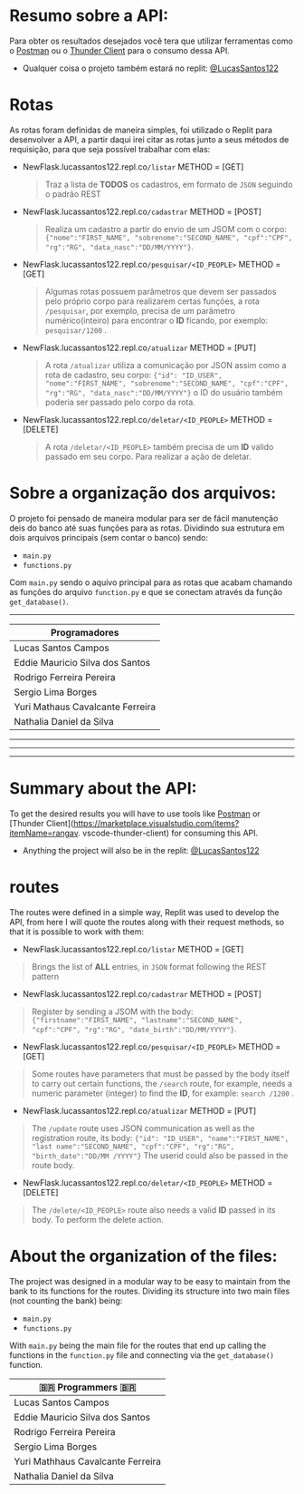 # Resumo sobre a API:
Para obter os resultados desejados você tera que utilizar ferramentas como o [Postman](https://www.postman.com/) ou o [Thunder Client](https://marketplace.visualstudio.com/items?itemName=rangav.vscode-thunder-client)  para o consumo dessa API.
- Qualquer coisa o projeto também estará no replit: [@LucasSantos122](https://replit.com/@LucasSantos122/NewFlask#main.py)

# Rotas
As rotas foram definidas de maneira simples, foi utilizado o Replit para desenvolver a API, a partir daqui irei citar as rotas junto a seus métodos de requisição, para que seja possível trabalhar com elas:

* NewFlask.lucassantos122.repl.co`/listar` METHOD = [GET]
	>Traz a lista de **TODOS** os cadastros, em formato de `JSON` seguindo o padrão REST 

* NewFlask.lucassantos122.repl.co`/cadastrar` METHOD = [POST]
	>Realiza um cadastro a partir do envio de um JSOM com o corpo:
	`{"nome":"FIRST_NAME", "sobrenome":"SECOND_NAME",
	"cpf":"CPF", "rg":"RG", "data_nasc":"DD/MM/YYYY"}`.

* NewFlask.lucassantos122.repl.co`/pesquisar/<ID_PEOPLE>` METHOD = [GET]
	>Algumas rotas possuem parâmetros que devem ser passados pelo próprio corpo para realizarem certas funções,  a rota `/pesquisar`, por exemplo, precisa de um parâmetro numérico(inteiro) para encontrar o **ID** ficando, por exemplo: `pesquisar/1200` .

* NewFlask.lucassantos122.repl.co`/atualizar` METHOD = [PUT]
	>A rota `/atualizar` utiliza a comunicação por JSON assim como a rota de cadastro, seu corpo: 
	`{"id": "ID_USER", "nome":"FIRST_NAME", "sobrenome":"SECOND_NAME", "cpf":"CPF", "rg":"RG", "data_nasc":"DD/MM/YYYY"}` o ID do usuário também poderia ser passado pelo corpo da rota.

* NewFlask.lucassantos122.repl.co`/deletar/<ID_PEOPLE>`  METHOD = [DELETE]
	>A rota `/deletar/<ID_PEOPLE>` também precisa de um **ID** valido passado em seu corpo. Para realizar a ação de deletar.

# Sobre a organização dos arquivos:
O projeto foi pensado de maneira modular para ser de fácil manutenção deis do banco até suas funções para as rotas.	Dividindo sua estrutura em dois arquivos principais (sem contar o banco) sendo:
* `main.py`
* `functions.py`
	
Com `main.py` sendo o aquivo principal para as rotas que acabam chamando as funções do arquivo `function.py` e que se conectam através da função `get_database()`.

----
|Programadores|
|--------------------|
|Lucas Santos Campos|
|Eddie Mauricio Silva dos Santos|
|Rodrigo Ferreira Pereira|
|Sergio Lima Borges|
|Yuri Mathaus Cavalcante Ferreira|
|Nathalia Daniel da Silva|

-----
-----
-----
# Summary about the API:
To get the desired results you will have to use tools like [Postman](https://www.postman.com/) or [Thunder Client](https://marketplace.visualstudio.com/items?itemName=rangav. vscode-thunder-client) for consuming this API.
- Anything the project will also be in the replit: [@LucasSantos122](https://replit.com/@LucasSantos122/NewFlask#main.py)

# routes
The routes were defined in a simple way, Replit was used to develop the API, from here I will quote the routes along with their request methods, so that it is possible to work with them:

* NewFlask.lucassantos122.repl.co`/listar` METHOD = [GET]
>Brings the list of **ALL** entries, in `JSON` format following the REST pattern

* NewFlask.lucassantos122.repl.co`/cadastrar` METHOD = [POST]
>Register by sending a JSOM with the body:
`{"firstname":"FIRST_NAME", "lastname":"SECOND_NAME",
"cpf":"CPF", "rg":"RG", "date_birth":"DD/MM/YYYY"}`.

* NewFlask.lucassantos122.repl.co`/pesquisar/<ID_PEOPLE>` METHOD = [GET]
>Some routes have parameters that must be passed by the body itself to carry out certain functions, the `/search` route, for example, needs a numeric parameter (integer) to find the **ID**, for example: `search /1200` .

* NewFlask.lucassantos122.repl.co`/atualizar` METHOD = [PUT]
>The `/update` route uses JSON communication as well as the registration route, its body:
`{"id": "ID_USER", "name":"FIRST_NAME", "last name":"SECOND_NAME", "cpf":"CPF", "rg":"RG", "birth_date":"DD/MM /YYYY"}` The userid could also be passed in the route body.

* NewFlask.lucassantos122.repl.co`/deletar/<ID_PEOPLE>` METHOD = [DELETE]
>The `/delete/<ID_PEOPLE>` route also needs a valid **ID** passed in its body. To perform the delete action.

# About the organization of the files:
The project was designed in a modular way to be easy to maintain from the bank to its functions for the routes. Dividing its structure into two main files (not counting the bank) being:
* `main.py`
* `functions.py`

With `main.py` being the main file for the routes that end up calling the functions in the `function.py` file and connecting via the `get_database()` function.


|🇧🇷 Programmers 🇧🇷 |
|--------|
| Lucas Santos Campos |
|Eddie Mauricio Silva dos Santos|
|Rodrigo Ferreira Pereira|
|Sergio Lima Borges|
| Yuri Mathhaus Cavalcante Ferreira |
|Nathalia Daniel da Silva|
